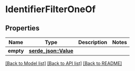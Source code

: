 # IdentifierFilterOneOf

## Properties

Name | Type | Description | Notes
------------ | ------------- | ------------- | -------------
**empty** | [**serde_json::Value**](.md) |  | 

[[Back to Model list]](../README.md#documentation-for-models) [[Back to API list]](../README.md#documentation-for-api-endpoints) [[Back to README]](../README.md)



